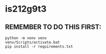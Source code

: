 # is212g9t3

## REMEMBER TO DO THIS FIRST: 
```
python -m venv venv
venv/Scripts/activate.bat
pip install -r requirements.txt
```
